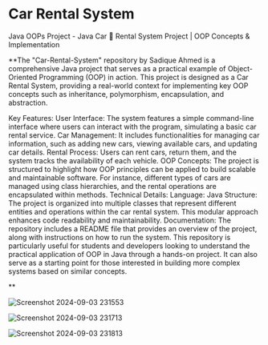 # Car Rental System 
 Java OOPs Project - Java Car 🚗 Rental System Project  | OOP Concepts & Implementation




**The "Car-Rental-System" repository by Sadique Ahmed is a comprehensive Java project that serves as a practical example of Object-Oriented Programming (OOP) in action. This project is designed as a Car Rental System, providing a real-world context for implementing key OOP concepts such as inheritance, polymorphism, encapsulation, and abstraction.

Key Features:
User Interface: The system features a simple command-line interface where users can interact with the program, simulating a basic car rental service.
Car Management: It includes functionalities for managing car information, such as adding new cars, viewing available cars, and updating car details.
Rental Process: Users can rent cars, return them, and the system tracks the availability of each vehicle.
OOP Concepts: The project is structured to highlight how OOP principles can be applied to build scalable and maintainable software. For instance, different types of cars are managed using class hierarchies, and the rental operations are encapsulated within methods.
Technical Details:
Language: Java
Structure: The project is organized into multiple classes that represent different entities and operations within the car rental system. This modular approach enhances code readability and maintainability.
Documentation: The repository includes a README file that provides an overview of the project, along with instructions on how to run the system.
This repository is particularly useful for students and developers looking to understand the practical application of OOP in Java through a hands-on project. It can also serve as a starting point for those interested in building more complex systems based on similar concepts.







**
 
![Screenshot 2024-09-03 231553](https://github.com/user-attachments/assets/005ea8dd-0176-4f6b-9a44-f3effa0dc9c3)



![Screenshot 2024-09-03 231713](https://github.com/user-attachments/assets/baa3254b-c5b5-4cb5-bb5c-923e29035489)




![Screenshot 2024-09-03 231813](https://github.com/user-attachments/assets/b097dca2-08f7-487b-8563-ef60a81205d9)
